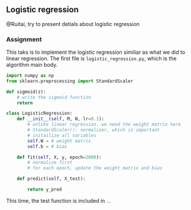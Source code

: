 ## Logistic regression
@Ruitai, try to present detials about logistic regression

### Assignment
This taks is to implement the logistic regression similiar as what we did to linear regression.
The first file is `logistic_regression.py`, which is the algorithm main body.
```Python
import numpy as np
from sklearn.preprocessing import StandardScaler

def sigmoid(z):
    # write the sigmoid function
    return

class LogisticRegression:
    def __init__(self, M, N, lr=0.1):
        # unlike linear regression. we need the weight matrix here
        # StandardScaler(): normalizer, which is important
        # initailize all variables
        self.W = # weight matrix
        self.b = # bias

    def fit(self, X, y, epoch=2000):
        # normalize first
        # for each epoch, update the weight matrix and bias

    def predict(self, X_test):

        return y_pred
```
This time, the test function is included in `.`.

